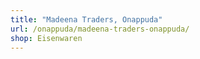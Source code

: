 ```yaml
---
title: "Madeena Traders, Onappuda"
url: /onappuda/madeena-traders-onappuda/
shop: Eisenwaren
---
```

